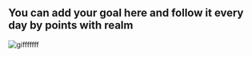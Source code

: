 ## You can add your goal here and follow it every day by points with realm

![gifffffff](https://user-images.githubusercontent.com/21291866/82123394-6b0c9a80-9799-11ea-89fb-f17443704a20.gif)


